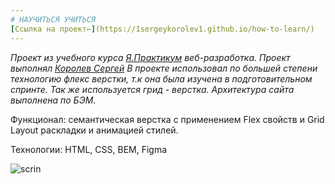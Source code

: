 ```yaml
---
# НАУЧИТЬСЯ УЧИТЬСЯ
[Ссылка на проект←](https://1sergeykorolev1.github.io/how-to-learn/)  
---
```


_Проект из учебного курса [Я.Практикум](https://practicum.yandex.ru/) веб-разработка._
_Проект выполнял [Королев Сергей](https://vk.com/id46453265)_
_В проекте использовал по большей степени технологию флекс верстки, т.к она была изучена в подготовительном спринте. Так же используется грид - верстка. Архитектура сайта выполнена по БЭМ._  

Функционал: семантическая верстка с применением Flex свойств и Grid Layout раскладки и анимацией стилей.

Технологии: HTML, CSS, BEM, Figma

![scrin]([https://pikwy.com/web/64272ff6d9053b3d7b468966](https://sun9-55.userapi.com/impg/J5YHAI7v71g1eifv-HJXW1ng7bD7VGgzO0R1vQ/bsJwje8uckE.jpg?size=349x2160&quality=96&sign=f0b7d8db7e1f0cb80ab4ec9beff112e0&type=album))

